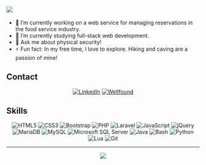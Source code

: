 <h2>
    <a href="https://git.io/typing-svg"><img src="https://readme-typing-svg.demolab.com/?lines=%3C%20Tyler%20Haag%20%2F%3E;%3C%20Welcome%20to%20my%20GitHub%20%2F%3E;%3C%20New projects coming soon!%20%2F%3E"></a>
</h2>
<ul>
    <li>🔭 I’m currently working on a web service for managing reservations in the food service industry.</li>
    <li>🌱 I’m currently studying full-stack web development.</li>
    <li>💬 Ask me about physical security!</li>
    <li>⚡ Fun fact: In my free time, I love to explore. Hiking and caving are a passion of mine!</li>
</ul>
<h2>Contact</h2>
<div id="contact-badges" align="center">
    <a href="https://www.linkedin.com/in/tyler-haag-560975273/"><img src="https://img.shields.io/badge/LinkedIn-blue?logo=linkedin&logoColor=white&style=for-the-badge" alt="LinkedIn" /></a>
    <a href="https://wellfound.com/u/tyler-haag"><img src="https://img.shields.io/badge/Wellfound-F2F8FF?logoColor=black&style=for-the-badge" alt="Wellfound" /></a>
</div>
<h2>Skills</h2>
<div id="tech-badges" align="center">
    <img src="https://img.shields.io/badge/HTML5-F16528?logo=html5&logoColor=white&style=for-the-badge" alt="HTML5" />
    <img src="https://img.shields.io/badge/CSS3-663399?logo=css3&logoColor=white&style=for-the-badge" alt="CSS3" />
    <img src="https://img.shields.io/badge/Bootstrap-563D7C?style=for-the-badge&logo=bootstrap&logoColor=white" alt="Bootstrap" />
    <img src="https://img.shields.io/badge/PHP-505C90?logo=php&logoColor=white&style=for-the-badge" alt="PHP" />
    <img src="https://img.shields.io/badge/Laravel-FF2C20?logo=laravel&logoColor=white&style=for-the-badge" alt="Laravel" />
    <img src="https://img.shields.io/badge/JavaScript-262626?logo=javascript&logoColor=F0DB4E&style=for-the-badge" alt="JavaScript" />
    <img src="https://img.shields.io/badge/jQuery-0769AD?style=for-the-badge&logo=jquery&logoColor=white" alt="jQuery" />
    <img src="https://img.shields.io/badge/MariaDB-003545?style=for-the-badge&logo=mariadb&logoColor=white" alt="MariaDB" />
    <img src="https://img.shields.io/badge/MySQL-005C84?style=for-the-badge&logo=mysql&logoColor=white" alt="MySQL" />
    <img src="https://img.shields.io/badge/MS%20SQL%20Server-CC2927?style=for-the-badge&logo=microsoft%20sql%20server&logoColor=white" alt="Microsoft SQL Server" />
    <img src="https://img.shields.io/badge/Java-ED8B00?style=for-the-badge&logo=openjdk&logoColor=white" alt="Java" />
    <img src="https://img.shields.io/badge/Bash-121011?style=for-the-badge&logo=gnu-bash&logoColor=white" alt="Bash" />
    <img src="https://img.shields.io/badge/Python-3776AB?style=for-the-badge&logo=python&logoColor=white" alt="Python" />
    <img src="https://img.shields.io/badge/Lua-2C2D72?style=for-the-badge&logo=lua&logoColor=white" alt="Lua" />
    <img src="https://img.shields.io/badge/GIT-E44C30?style=for-the-badge&logo=git&logoColor=white" alt="Git" />
</div>
<hr />
<div align="center">
    <img src="https://komarev.com/ghpvc/?username=thaag7734&style=for-the-badge&color=lightgrey&abbreviated=true" />
</div>

<!--
**thaag7734/thaag7734** is a ✨ _special_ ✨ repository because its `README.md` (this file) appears on your GitHub profile.

Here are some ideas to get you started:


-->
